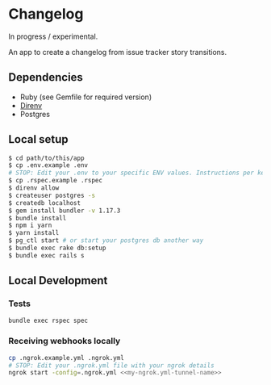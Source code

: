 # Changelog

In progress / experimental.

An app to create a changelog from issue tracker story transitions.

## Dependencies

- Ruby (see Gemfile for required version)
- [Direnv](https://direnv.net/docs/installation.html)
- Postgres

## Local setup

```bash
$ cd path/to/this/app
$ cp .env.example .env
# STOP: Edit your .env to your specific ENV values. Instructions per key are inlined in the doc
$ cp .rspec.example .rspec
$ direnv allow
$ createuser postgres -s
$ createdb localhost
$ gem install bundler -v 1.17.3
$ bundle install
$ npm i yarn
$ yarn install
$ pg_ctl start # or start your postgres db another way
$ bundle exec rake db:setup
$ bundle exec rails s
```

## Local Development

### Tests

```bash
bundle exec rspec spec
```

### Receiving webhooks locally

```bash
cp .ngrok.example.yml .ngrok.yml
# STOP: Edit your .ngrok.yml file with your ngrok details
ngrok start -config=.ngrok.yml <<my-ngrok.yml-tunnel-name>>
```
